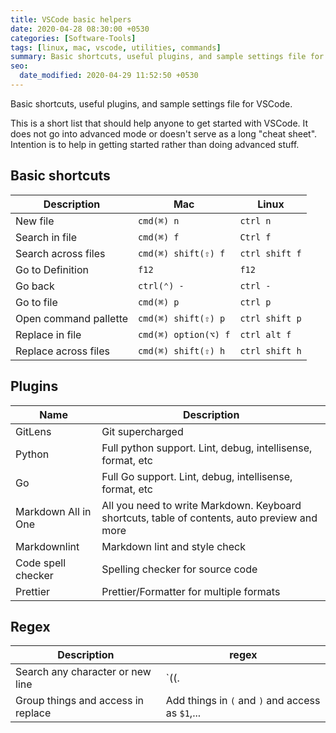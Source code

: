 ```yaml
---
title: VSCode basic helpers
date: 2020-04-28 08:30:00 +0530
categories: [Software-Tools]
tags: [linux, mac, vscode, utilities, commands]
summary: Basic shortcuts, useful plugins, and sample settings file for VSCode.
seo:
  date_modified: 2020-04-29 11:52:50 +0530
---
```


Basic shortcuts, useful plugins, and sample settings file for VSCode.

This is a short list that should help anyone to get started with VSCode.
It does not go into advanced mode or doesn't serve as a long "cheat sheet".
Intention is to help in getting started rather than doing advanced stuff.

## Basic shortcuts

| Description           | Mac                  | Linux          |
| --------------------- | -------------------- | -------------- |
| New file              | `cmd(⌘) n`           | `ctrl n`       |
| Search in file        | `cmd(⌘) f`           | `Ctrl f`       |
| Search across files   | `cmd(⌘) shift(⇧) f`  | `ctrl shift f` |
| Go to Definition      | `f12`                | `f12`          |
| Go back               | `ctrl(⌃) -`          | `ctrl -`       |
| Go to file            | `cmd(⌘) p`           | `ctrl p`       |
| Open command pallette | `cmd(⌘) shift(⇧) p`  | `ctrl shift p` |
| Replace in file       | `cmd(⌘) option(⌥) f` | `ctrl alt f`   |
| Replace across files  | `cmd(⌘) shift(⇧) h`  | `ctrl shift h` |

## Plugins

| Name                | Description                                                                                  |
| ------------------- | -------------------------------------------------------------------------------------------- |
| GitLens             | Git supercharged                                                                             |
| Python              | Full python support. Lint, debug, intellisense, format, etc                                  |
| Go                  | Full Go support. Lint, debug, intellisense, format, etc                                      |
| Markdown All in One | All you need to write Markdown. Keyboard shortcuts, table of contents, auto preview and more |
| Markdownlint        | Markdown lint and style check                                                                |
| Code spell checker  | Spelling checker for source code                                                             |
| Prettier            | Prettier/Formatter for multiple formats                                                      |

## Regex

| Description                        | regex                                            |
| ---------------------------------- | ------------------------------------------------ |
| Search any character or new line   | `((.|\n)*)`                                      |
| Group things and access in replace | Add things in `(` and `)` and access as `$1`,... |

